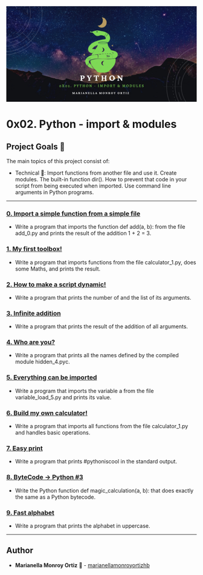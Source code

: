 <div align="center"><img src="images/Banner.jpg"/></div>

# 0x02. Python - import & modules

## Project Goals :dart:
The main topics of this project consist of:

* Technical :toolbox:: Import functions from another file and use it. Create modules. The built-in function dir(). How to prevent that code in your script from being executed when imported. Use command line arguments in Python programs.

---

### [0. Import a simple function from a simple file](./0-add.py)
* Write a program that imports the function def add(a, b): from the file add_0.py and prints the result of the addition 1 + 2 = 3.


### [1. My first toolbox!](./1-calculation.py)
* Write a program that imports functions from the file calculator_1.py, does some Maths, and prints the result.


### [2. How to make a script dynamic!](./2-args.py)
* Write a program that prints the number of and the list of its arguments.


### [3. Infinite addition](./3-infinite_add.py)
* Write a program that prints the result of the addition of all arguments.


### [4. Who are you?](./4-hidden_discovery.py)
* Write a program that prints all the names defined by the compiled module hidden_4.pyc.


### [5. Everything can be imported](./5-variable_load.py)
* Write a program that imports the variable a from the file variable_load_5.py and prints its value.


### [6. Build my own calculator!](./100-my_calculator.py)
* Write a program that imports all functions from the file calculator_1.py and handles basic operations.


### [7. Easy print](./101-easy_print.py)
* Write a program that prints #pythoniscool in the standard output.


### [8. ByteCode -> Python #3](./102-magic_calculation.py)
* Write the Python function def magic_calculation(a, b): that does exactly the same as a Python bytecode.


### [9. Fast alphabet](./103-fast_alphabet.py)
* Write a program that prints the alphabet in uppercase.

---

## Author
* **Marianella Monroy Ortiz** :sunflower: - [marianellamonroyortizhb](https://github.com/marianellamonroyortizhb)
